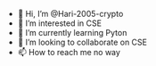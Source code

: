 - 👋 Hi, I’m @Hari-2005-crypto
- 👀 I’m interested in CSE
- 🌱 I’m currently learning Pyton
- 💞️ I’m looking to collaborate on CSE
- 📫 How to reach me no way

<!---
Hari-2005-crypto/Hari-2005-crypto is a ✨ special ✨ repository because its `README.md` (this file) appears on your GitHub profile.
You can click the Preview link to take a look at your changes.
--->
